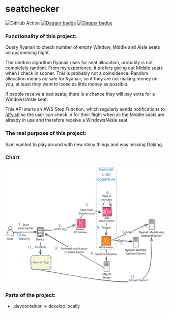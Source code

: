 # seatchecker

![GitHub Action](https://github.com/Cupprum/seatchecker/actions/workflows/dagger.yml/badge.svg?branch=main) [![Dagger badge](https://badgen.net/badge/Dagger/o11y/blue?icon=terminal)](https://dagger.cloud/Cupprum/traces) [![Dagger badge](https://badgen.net/badge/Honeycomb/o11y/blue?icon=terminal)](https://ui.eu1.honeycomb.io/login)

### Functionality of this project:
Query Ryanair to check number of empty Window, Middle and Aisle seats on upcomming flight.

The random algorithm Ryanair uses for seat allocation, probably is not completely random. From my experience, it prefers giving out Middle seats when I check in sooner. This is probably not a coinsidence. 
Random allocation means no sale for Ryanair, so if they are not making money on you, at least they want to loose as little money as possible.

If people receive a bad seats, there is a chance they will pay extra for a Windows/Aisle seat.

This API starts an AWS Step Function, which regularly sends notifications to [ntfy.sh](https://ntfy.sh) so the user can check in for their flight when all the Middle seats are already in use and therefore receive a Windows/Aisle seat.

### The real purpose of this project:
Sam wanted to play around with new shiny things and was missing Golang.

### Chart

![seatchecker chart](chart/seatchecker.svg)
### Parts of the project:
* .devcontainer -> develop locally
